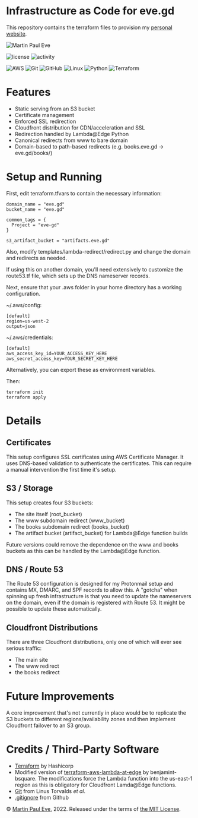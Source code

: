 # Infrastructure as Code for eve.gd
This repository contains the terraform files to provision my [personal website](https://eve.gd).

![Martin Paul Eve](https://eve.gd/images/header_new.jpg)

![license](https://img.shields.io/github/license/martinpauleve/meve-iac) ![activity](https://img.shields.io/github/last-commit/MartinPaulEve/meve-iac) 

![AWS](https://img.shields.io/badge/AWS-%23FF9900.svg?style=for-the-badge&logo=amazon-aws&logoColor=white) ![Git](https://img.shields.io/badge/git-%23F05033.svg?style=for-the-badge&logo=git&logoColor=white)
 ![GitHub](https://img.shields.io/badge/github-%23121011.svg?style=for-the-badge&logo=github&logoColor=white)
![Linux](https://img.shields.io/badge/Linux-FCC624?style=for-the-badge&logo=linux&logoColor=black)
![Python](https://img.shields.io/badge/python-3670A0?style=for-the-badge&logo=python&logoColor=ffdd54) ![Terraform](https://img.shields.io/badge/terraform-%235835CC.svg?style=for-the-badge&logo=terraform&logoColor=white) 


# Features
* Static serving from an S3 bucket
* Certificate management
* Enforced SSL redirection
* Cloudfront distribution for CDN/acceleration and SSL
* Redirection handled by Lambda@Edge Python
* Canonical redirects from www to bare domain
* Domain-based to path-based redirects (e.g. books.eve.gd -> eve.gd/books/)

# Setup and Running
First, edit terraform.tfvars to contain the necessary information:

    domain_name = "eve.gd"
    bucket_name = "eve.gd"
    
    common_tags = {
      Project = "eve-gd"
    }
    
    s3_artifact_bucket = "artifacts.eve.gd"

Also, modify templates/lambda-redirect/redirect.py and change the domain and redirects as needed.

If using this on another domain, you'll need extensively to customize the route53.tf file, which sets up the DNS nameserver records.

Next, ensure that your .aws folder in your home directory has a working configuration.

~/.aws/config:

    [default]
    region=us-west-2
    output=json

~/.aws/credentials:

    [default]
    aws_access_key_id=YOUR_ACCESS_KEY_HERE
    aws_secret_access_key=YOUR_SECRET_KEY_HERE

Alternatively, you can export these as environment variables.

Then:

    terraform init
    terraform apply

# Details

## Certificates
This setup configures SSL certificates using AWS Certificate Manager. It uses DNS-based validation to authenticate the certificates. This can require a manual intervention the first time it's setup.

## S3 / Storage
This setup creates four S3 buckets:

* The site itself (root_bucket)
* The www subdomain redirect (www_bucket)
* The books subdomain redirect (books_bucket)
* The artifact bucket (artifact_bucket) for Lambda@Edge function builds

Future versions could remove the dependence on the www and books buckets as this can be handled by the Lambda@Edge function.

## DNS / Route 53
The Route 53 configuration is designed for my Protonmail setup and contains MX, DMARC, and SPF records to allow this. A "gotcha" when spinning up fresh infrastructure is that you need to update the nameservers on the domain, even if the domain is registered with Route 53. It might be possible to update these automatically.

## Cloudfront Distributions
There are three Cloudfront distributions, only one of which will ever see serious traffic:

* The main site
* The www redirect
* the books redirect

# Future Improvements
A core improvement that's not currently in place would be to replicate the S3 buckets to different regions/availability zones and then implement Cloudfront failover to an S3 group. 

# Credits / Third-Party Software

* [Terraform](https://www.terraform.io/) by Hashicorp
* Modified version of [terraform-aws-lambda-at-edge](https://github.com/transcend-io/terraform-aws-lambda-at-edge) by benjamint-bsquare. The modifications force the Lambda function into the us-east-1 region as this is obligatory for Cloudfront Lamda@Edge functions.
* [Git](https://git-scm.com/) from Linus Torvalds _et al_.
* [.gitignore](https://github.com/github/gitignore) from Github

&copy; [Martin Paul Eve](mailto:martin@eve.gd), 2022. Released under the terms of [the MIT License](LICENSE).